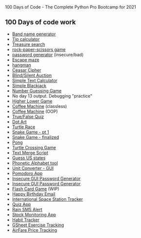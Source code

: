 100 Days of Code - The Complete Python Pro Bootcamp for 2021

## 100 Days of code work
- [Band name generator](/day1_to_day14/day-1/)
- [Tip calculator](/day1_to_day14/day-2/)
- [Treasure search](/day1_to_day14/day-3/)
- [rock-paper-scissors game](/day1_to_day14/day-4/)
- [password generator](/day1_to_day14/day-5/) (insecure/bad)
- [Escape maze](/day1_to_day14/day-6/)
- [hangman](/day1_to_day14/day-7/)
- [Ceasar Cipher](/day1_to_day14/day-8/)
- [Blind/Silent Auction](/day1_to_day14/day-9/)
- [Simple Text Calculator](/day1_to_day14/day-10/)
- [Simple Blackjack](/day1_to_day14/day-11/)
- [Number Guessing Game](/day1_to_day14/day-12/)
- No day 13 output. Debugging "practice"
- [Higher Lower Game](/day1_to_day14/day-14/)
- [Coffee Machine](/day15_to_day31/day-15/main.py) (classless)
- [Coffee Machine](/day15_to_day31/day-16/main.py) (OOP)
- [True/False Quiz](/day15_to_day31/day-17/main.py)
- [Dot Art](/day15_to_day31/day-18/main.py)
- [Turtle Race](/day15_to_day31/day-19/main.py)
- [Snake Game - pt 1](/day15_to_day31/day-20/main.py)
- [Snake Game - finalized](/day15_to_day31/day-21/main.py)
- [Pong](/day15_to_day31/day-22/)
- [Turtle Crossing Game](/day15_to_day31/day-23/)
- [Text Merge Script](/day15_to_day31/day-24/)
- [Guess US states](/day15_to_day31/day-25/)
- [Phonetic Alphabet tool](/day15_to_day31/day-26/)
- [Unit Converter - GUI](/day15_to_day31/day-27/)
- [Pomodoro App](/day15_to_day31/day-28/)
- [Insecure GUI Password Generator](/day15_to_day31/day-29/)
- [Insecure GUI Password Generator](/day15_to_day31/day-30/)
- [Flash Card Game](/day15_to_day31/day-31/) (WIP)
- [Happy Birthday Email](day-32/)
- [International Space Station Tracker](day-33/)
- [Quiz App](day-34/)
- [Rain SMS Alert](day-35/)
- [Stock Monitoring App](day-36/)
- [Habit Tracker](day-37/)
- [GSheet Exercise Tracking](day-38/)
- [AirFare Price Tracking](day-39/)
